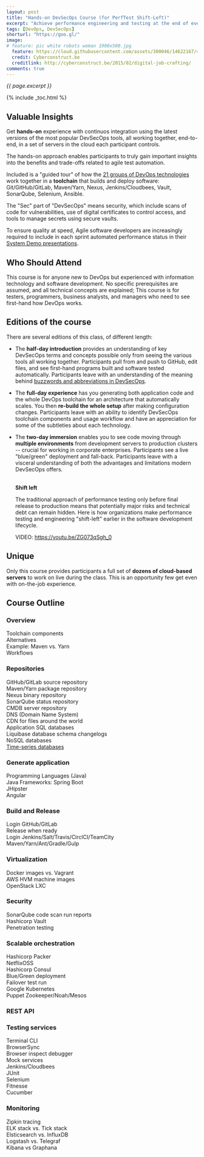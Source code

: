 ```yaml
---
layout: post
title: "Hands-on DevSecOps Course (for PerfTest Shift-Left)"
excerpt: "Achieve performance engineering and testing at the end of every sprint"
tags: [DevOps, DevSecOps]
shorturl: "https://goo.gl/"
image:
# feature: pic white robots woman 1900x500.jpg
  feature: https://cloud.githubusercontent.com/assets/300046/14622167/45abd918-0585-11e6-8537-a58e0b55e3ec.jpg
  credit: Cyberconstruct.be
  creditlink: http://cyberconstruct.be/2015/02/digital-job-crafting/
comments: true
---
```

<i>{{ page.excerpt }}</i>

{% include _toc.html %}

## Valuable Insights
Get <strong>hands-on</strong> experience with continuos integration using the latest versions of the most popular DevSecOps tools, all working together, end-to-end, in a set of servers in the cloud each participant controls.

The hands-on approach enables participants to truly gain important insights into the benefits and trade-offs related to agile test automation. 

Included is a "guided tour" of how the <a target="_blank" href="https://wilsonmar.github.io/ci-cd">21 groups of DevOps technologies</a> work together in a <strong>toolchain</strong> that builds and deploy software: Git/GitHub/GitLab, Maven/Yarn, Nexus, Jenkins/Cloudbees, Vault, SonarQube, Selenium, Ansible.

The "Sec" part of "DevSecOps" means security, which include scans of code for vulnerabilities, use of digital certificates to control access, and tools to manage secrets using secure vaults.

To ensure quality at speed, Agile software developers are increasingly required to include in each sprint automated performance status in their <a target="_blank" href="http://www.scaledagileframework.com/system-demo/">System Demo  presentations</a>.

## Who Should Attend
This course is for anyone new to DevOps but experienced with information technology and software development. No specific prerequisites are assumed, and all technical concepts are explained;  This course is for testers, programmers, business analysts, and managers who need to see first-hand how DevOps works.

## Editions of the course
There are several editions of this class, of different length:

* The <strong>half-day introduction</strong> provides an understanding of key DevSecOps terms and concepts possible only from seeing the various tools all working together. Participants pull from and push to GitHub, edit files, and see first-hand programs built and software tested automatically. Participants leave with an understanding of the meaning behind <a target="_blank" href="https://quizlet.com/222277746/devsecops-acronyms-and-buzzwords-flash-cards/">buzzwords and abbreviations in DevSecOps</a>.

* The <strong>full-day experience</strong> has you generating both application code and the whole DevOps toolchain for an architecture that automatically scales. You then <strong>re-build the whole setup</strong> after making configuration changes. Participants leave with an ability to identify DevSecOps toolchain components and usage workflow and have an appreciation for some of the subtleties about each technology.

* The <strong>two-day immersion</strong> enables you to see code moving through <strong>multiple environments</strong> from development servers to production clusters -- crucial for working in corporate enterprises. Participants see a live "blue/green" deployment and fall-back. Participants leave with a visceral understanding of both the advantages and limitations modern DevSecOps offers.
<br /><br />

   <strong>Shift left</strong>

   The traditional approach of performance testing only before final release to production means that potentially major risks and technical debt can remain hidden. Here is how organizations make performance testing and engineering "shift-left" earlier in the software development lifecycle. 

   <amp-youtube data-videoid="ZG073qSgh_0" layout="responsive" width="480" height="270"></amp-youtube>
   VIDEO: https://youtu.be/ZG073qSgh_0

## Unique 
Only this course provides participants a full set of <strong>dozens of cloud-based servers</strong> to work on live during the class. This is an opportunity few get even with on-the-job experience.

## Course Outline

### Overview
Toolchain components<br />
Alternatives<br />
Example: Maven vs. Yarn<br />
Workflows<br />

### Repositories
GitHub/GitLab source repository<br />
Maven/Yarn package repository<br />
Nexus binary repository<br />
SonarQube status repository<br />
CMDB server repository<br />
DNS (Domain Name System)<br />
CDN for files around the world<br />
Application SQL databases<br />
Liquibase database schema changelogs<br />
NoSQL databases<br />
[Time-series databases](/time-series/)<br />

### Generate application
Programming Languages (Java)<br />
Java Frameworks: Spring Boot<br />
JHipster<br />
Angular<br />

### Build and Release
Login GitHub/GitLab<br />
Release when ready<br />
Login Jenkins/Salt/Travis/CirclCI/TeamCity<br />
Maven/Yarn/Ant/Gradle/Gulp<br />

### Virtualization
Docker images vs. Vagrant<br />
AWS HVM machine images<br />
OpenStack LXC<br />

### Security
SonarQube code scan run reports<br />
Hashicorp Vault<br />
Penetration testing<br />

### Scalable orchestration
Hashicorp Packer<br />
NetflixOSS<br />
Hashicorp Consul<br />
Blue/Green deployment<br />
Failover test run<br />
Google Kubernetes<br />
Puppet Zookeeper/Noah/Mesos<br />

### REST API

### Testing services
Terminal CLI<br />
BrowserSync<br />
Browser inspect debugger<br />
Mock services<br />
Jenkins/Cloudbees<br />
JUnit<br />
Selenium<br />
Fitnesse<br />
Cucumber<br />

### Monitoring
Zipkin tracing<br />
ELK stack vs. Tick stack<br />
Elsticsearch vs. InfluxDB<br />
Logstash vs. Telegraf<br />
Kibana vs Graphana<br />
